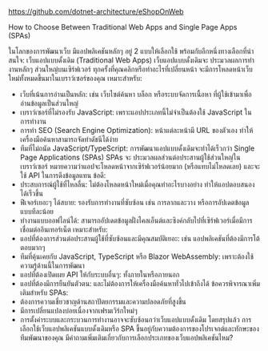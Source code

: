 https://github.com/dotnet-architecture/eShopOnWeb

How to Choose Between 
Traditional Web Apps and 
Single Page Apps (SPAs)

ในโลกของการพัฒนาเว็บ มีแอปพลิเคชันหลักๆ อยู่ 2 แบบให้เลือกใช้ พร้อมกับอีกหนึ่งทางเลือกที่น่าสนใจ:
เว็บแอปแบบดั้งเดิม (Traditional Web Apps)
เว็บแอปแบบดั้งเดิมจะ ประมวลผลการทำงานหลักๆ ส่วนใหญ่บนเซิร์ฟเวอร์ ทุกครั้งที่คุณคลิกหรือทำอะไรที่เปลี่ยนหน้า จะมีการโหลดหน้าเว็บใหม่ทั้งหมดขึ้นมาในเบราว์เซอร์ของคุณ
เหมาะสำหรับ:
 * เว็บที่เน้นการอ่านเป็นหลัก: เช่น เว็บไซต์ค้นหา บล็อก หรือระบบจัดการเนื้อหา ที่ผู้ใช้เข้ามาเพื่ออ่านข้อมูลเป็นส่วนใหญ่
 * เบราว์เซอร์ที่ไม่รองรับ JavaScript: เพราะแอปประเภทนี้ไม่จำเป็นต้องใช้ JavaScript ในการทำงาน
 * การทำ SEO (Search Engine Optimization): หน้าแต่ละหน้ามี URL ของตัวเอง ทำให้เครื่องมือค้นหาสามารถจัดทำดัชนีได้ง่าย
 * ทีมที่ไม่ถนัด JavaScript/TypeScript: การพัฒนาแอปแบบดั้งเดิมจะทำได้เร็วกว่า
Single Page Applications (SPAs)
SPAs จะ ประมวลผลส่วนต่อประสานผู้ใช้ส่วนใหญ่ในเบราว์เซอร์ หมายความว่าแอปจะโหลดหน้าจากเซิร์ฟเวอร์น้อยมาก (หรือแทบไม่โหลดเลย) และจะใช้ API ในการดึงข้อมูลแทน
ข้อดี:
 * ประสบการณ์ผู้ใช้ที่ไหลลื่น: ไม่ต้องโหลดหน้าใหม่เมื่อคุณทำอะไรบางอย่าง ทำให้แอปตอบสนองได้เร็วขึ้น
 * ฟีเจอร์เยอะๆ ได้สบาย: รองรับการทำงานที่ซับซ้อน เช่น การลากและวาง หรือการอัปเดตข้อมูลแบบทีละน้อย
 * ทำงานแบบออฟไลน์ได้: สามารถอัปเดตข้อมูลฝั่งไคลเอ็นต์และซิงค์กลับไปที่เซิร์ฟเวอร์เมื่อมีการเชื่อมต่ออินเทอร์เน็ต
เหมาะสำหรับ:
 * แอปที่ต้องการส่วนต่อประสานผู้ใช้ที่ซับซ้อนและมีคุณสมบัติเยอะ: เช่น แอปพลิเคชันที่ต้องมีการโต้ตอบมากๆ
 * ทีมที่คุ้นเคยกับ JavaScript, TypeScript หรือ Blazor WebAssembly: เพราะต้องใช้ความรู้ด้านนี้ในการพัฒนา
 * แอปที่ต้องเปิดเผย API ให้กับระบบอื่นๆ: ทั้งภายในหรือภายนอก
 * แอปที่ต้องมีการยืนยันตัวตน: และไม่ต้องการให้เครื่องมือค้นหาทั่วไปเข้าถึงได้
ข้อควรพิจารณาเพิ่มเติมสำหรับ SPAs:
 * ต้องการความเชี่ยวชาญด้านสถาปัตยกรรมและความปลอดภัยที่สูงขึ้น
 * มีการเปลี่ยนแปลงบ่อยเนื่องจากเฟรมเวิร์กใหม่ๆ
 * การตั้งค่าระบบและกระบวนการทำงานอาจจะซับซ้อนกว่าเว็บแอปแบบดั้งเดิม
โดยสรุปแล้ว การเลือกใช้เว็บแอปพลิเคชันแบบดั้งเดิมหรือ SPA ขึ้นอยู่กับความต้องการของโปรเจกต์และทักษะของทีมพัฒนาของคุณ
มีคำถามเพิ่มเติมเกี่ยวกับการเลือกประเภทของเว็บแอปพลิเคชันไหม?
